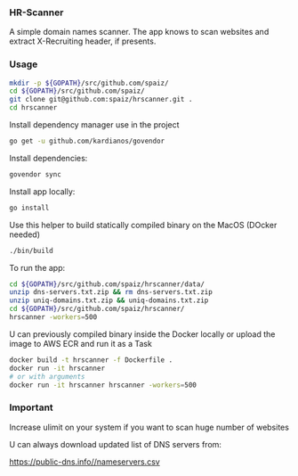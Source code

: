 ### HR-Scanner
A simple domain names scanner.
The app knows to scan websites and extract X-Recruiting header,
if presents.

### Usage
```bash
mkdir -p ${GOPATH}/src/github.com/spaiz/
cd ${GOPATH}/src/github.com/spaiz/
git clone git@github.com:spaiz/hrscanner.git .
cd hrscanner
```

Install dependency manager use in the project

```bash
go get -u github.com/kardianos/govendor
```

Install dependencies:

```bash
govendor sync
```

Install app locally:

```bash
go install
```

Use this helper to build statically compiled binary on the MacOS (DOcker needed)
```bash
./bin/build
```

To run the app:

```bash
cd ${GOPATH}/src/github.com/spaiz/hrscanner/data/
unzip dns-servers.txt.zip && rm dns-servers.txt.zip
unzip uniq-domains.txt.zip && uniq-domains.txt.zip
cd ${GOPATH}/src/github.com/spaiz/hrscanner/
hrscanner -workers=500
```

U can previously compiled binary inside the Docker locally or upload the image to AWS ECR and run it as a Task

```bash
docker build -t hrscanner -f Dockerfile .
docker run -it hrscanner
# or with arguments
docker run -it hrscanner hrscanner -workers=500
```

### Important
Increase ulimit on your system if you want to scan huge number of websites

U can always download updated list of DNS servers from:

https://public-dns.info//nameservers.csv